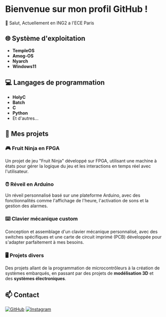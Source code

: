# Bienvenue sur mon profil GitHub !

👋 Salut, Actuellement en ING2 a l'ECE Paris

## 🌐 Système d'exploitation
- **TempleOS**
- **Amog-OS**
- **Nyarch**
- **Windows11**

## 💻 Langages de programmation
- **HolyC**
- **Batch**
- **C**
- **Python**
- Et d'autres...

## 🚀 Mes projets
### 🎮 **Fruit Ninja en FPGA**
Un projet de jeu "Fruit Ninja" développé sur FPGA, utilisant une machine à états pour gérer la logique du jeu et les interactions en temps réel avec l'utilisateur.

### ⏰ **Réveil en Arduino**
Un réveil personnalisé basé sur une plateforme Arduino, avec des fonctionnalités comme l'affichage de l'heure, l'activation de sons et la gestion des alarmes.

### ⌨️ **Clavier mécanique custom**
Conception et assemblage d'un clavier mécanique personnalisé, avec des switches spécifiques et une carte de circuit imprimé (PCB) développée pour s'adapter parfaitement à mes besoins.

### 🖥️ **Projets divers**
Des projets allant de la programmation de microcontrôleurs à la création de systèmes embarqués, en passant par des projets de **modélisation 3D** et des **systèmes électroniques**.


## 📫 Contact

[![GitHub](https://img.shields.io/badge/GitHub-@Jujux167?style=social&logo=github)](https://github.com/Jujux167)
[![Instagram](https://img.shields.io/badge/Instagram-@julien_levrier-purple?style=social&logo=instagram)](https://www.instagram.com/julien_levrier/)


